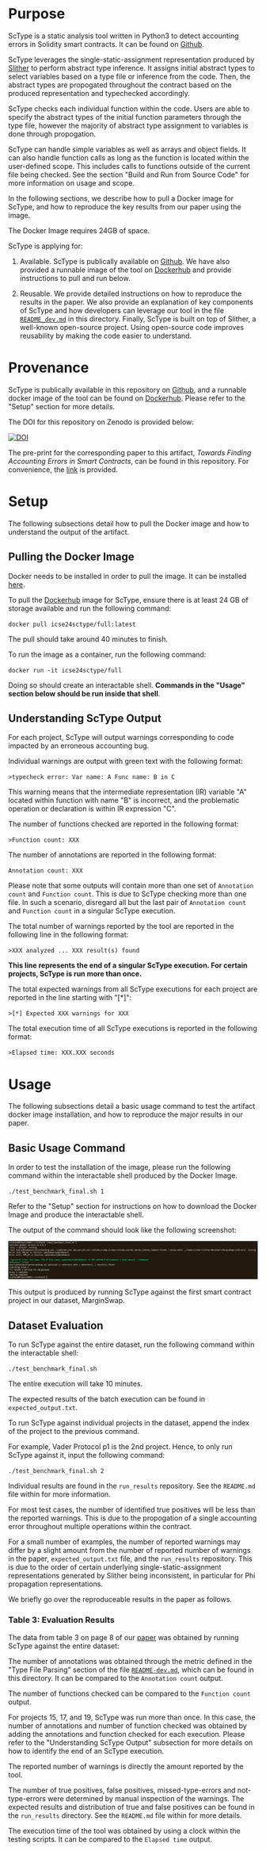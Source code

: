 # Purpose

ScType is a static analysis tool written in Python3 to detect accounting errors in Solidity smart contracts. It can be found on [Github](https://github.com/NioTheFirst/ScType).

ScType leverages the single-static-assignment representation produced by [Slither](https://github.com/crytic/slither) to perform abstract type inference. It assigns initial abstract types to select variables based on a type file or inference from the code. Then, the abstract types are propogated throughout the contract based on the produced representation and typechecked accordingly.

ScType checks each individual function within the code. Users are able to specify the abstract types of the initial function parameters through the type file, however the majority of abstract type assignment to variables is done through propogation. 

ScType can handle simple variables as well as arrays and object fields. It can also handle function calls as long as the function is located within the user-defined scope. This includes calls to functions outside of the current file being checked. See the section "Build and Run from Source Code" for more information on usage and scope.

In the following sections, we describe how to pull a Docker image for ScType, and how to reproduce the key results from our paper using the image.

The Docker Image requires 24GB of space.

ScType is applying for:

1. Available. ScType is publically available on [Github](https://github.com/NioTheFirst/ScType). We have also provided a runnable image of the tool on [Dockerhub](https://hub.docker.com/repository/docker/icse24sctype/full/general) and provide instructions to pull and run below.

2. Reusable. We provide detailed instructions on how to reproduce the results in the paper. We also provide an explanation of key components of ScType and how developers can leverage our tool in the file [`README_dev.md`](XXX) in this directory.
Finally, ScType is built on top of Slither, a well-known open-source project. Using open-source code improves reusability by making the code easier to understand.


# Provenance

ScType is publically available in this repository on [Github](https://github.com/NioTheFirst/ScType), and a runnable docker image of the tool can be found on [Dockerhub](https://hub.docker.com/repository/docker/icse24sctype/full/general). Please refer to the "Setup" section for more details.

The DOI for this repository on Zenodo is provided below:

[![DOI](https://zenodo.org/badge/DOI/10.5281/zenodo.10449162.svg)](https://doi.org/10.5281/zenodo.10449162)

The pre-print for the corresponding paper to this artifact, _Towards Finding Accounting Errors in Smart Contracts_, can be found in this repository. For convenience, the [link](https://github.com/NioTheFirst/ScType/blob/main/icse2024-paper1049.pdf) is provided.

# Setup

The following subsections detail how to pull the Docker image and how to understand the output of the artifact.

## Pulling the Docker Image

Docker needs to be installed in order to pull the image. It can be installed [here](https://docs.docker.com/engine/install/). 

To pull the [Dockerhub](https://hub.docker.com/r/icse24sctype/full) image for ScType, ensure there is at least 24 GB of storage available and run the following command:

`docker pull icse24sctype/full:latest`

The pull should take around 40 minutes to finish.

To run the image as a container, run the following command:

`docker run -it icse24sctype/full`

Doing so should create an interactable shell. __Commands in the "Usage" section below should be run inside that shell__.

## Understanding ScType Output

For each project, ScType will output warnings corresponding to code impacted by an erroneous accounting bug.

Individual warnings are output with green text with the following format: 

`>typecheck error: Var name: A Func name: B in C`

This warning means that the intermediate representation (IR) variable "A" located within function with name "B" is incorrect, and the problematic operation or declaration is within IR expression "C".

The number of functions checked are reported in the following format:

`>Function count: XXX`

The number of annotations are reported in the following format:

`Annotation count: XXX`

Please note that some outputs will contain more than one set of `Annotation count` and `Function count`. This is due to ScType checking more than one file. In such a scenario, disregard all but the last pair of `Annotation count` and `Function count` in a singular ScType execution.

The total number of warnings reported by the tool are reported in the following line in the following format:

`>XXX analyzed ... XXX result(s) found`

__This line represents the end of a singular ScType execution. For certain projects, ScType is run more than once.__

The total expected warnings from all ScType executions for each project are reported in the line starting with "[*]":

`>[*] Expected XXX warnings for XXX `

The total execution time of all ScType executions is reported in the following format:

`>Elapsed time: XXX.XXX seconds`



# Usage

The following subsections detail a basic usage command to test the artifact docker image installation, and how to reproduce the major results in our paper.

## Basic Usage Command

In order to test the installation of the image, please run the following command within the interactable shell produced by the Docker Image. 

`./test_benchmark_final.sh 1`

Refer to the "Setup" section for instructions on how to download the Docker Image and produce the interactable shell.

The output of the command should look like the following screenshot:

![Expected Results of MarginSwap](https://github.com/NioTheFirst/ScType/blob/main/Expected_results_marginswap.png)

This output is produced by running ScType against the first smart contract project in our dataset, MarginSwap. 

## Dataset Evaluation

To run ScType against the entire dataset, run the following command within the interactable shell:

`./test_benchmark_final.sh`

The entire execution will take 10 minutes.

The expected results of the batch execution can be found in `expected_output.txt`.

To run ScType against individual projects in the dataset, append the index of the project to the previous command.

For example, Vader Protocol p1 is the 2nd project. Hence, to only run ScType against it, input the following command:

`./test_benchmark_final.sh 2`

Individual results are found in the `run_results` repository. See the `README.md` file within for more information.

For most test cases, the number of identified true positives will be less than the reported warnings. This is due to the propogation of a single accounting error throughout multiple operations within the contract. 

For a small number of examples, the number of reported warnings may differ by a slight amount from the number of reported number of warnings in the paper, `expected_output.txt` file, and the `run_results` repository. This is due to the order of certain underlying single-static-assignment representations generated by Slither being inconsistent, in particular for Phi propagation representations. 

We briefly go over the reproduceable results in the paper as follows.

### Table 3: Evaluation Results

The data from table 3 on page 8 of our [paper](https://github.com/NioTheFirst/ScType/blob/main/icse2024-paper1049.pdf) was obtained by running ScType against the entire dataset: 

The number of annotations was obtained through the metric defined in the "Type File Parsing" section of the file [`README-dev.md`](XXX), which can be found in this directory. It can be compared to the `Annotation count` output.

The number of functions checked can be compared to the `Function count` output.

For projects 15, 17, and 19, ScType was run more than once. In this case, the number of annotations and number of function checked was obtained by adding the annotations and function checked for each execution. Please refer to the "Understanding ScType Output" subsection for more details on how to identify the end of an ScType execution.

The reported number of warnings is directly the amount reported by the tool.

The number of true positives, false positives, missed-type-errors and not-type-errors were determined by manual inspection of the warnings. The expected results and distribution of true and false positives can be found in the `run_results` directory. 
See the `README.md` file within for more details.

The execution time of the tool was obtained by using a clock within the testing scripts. It can be compared to the `Elapsed time` output.
